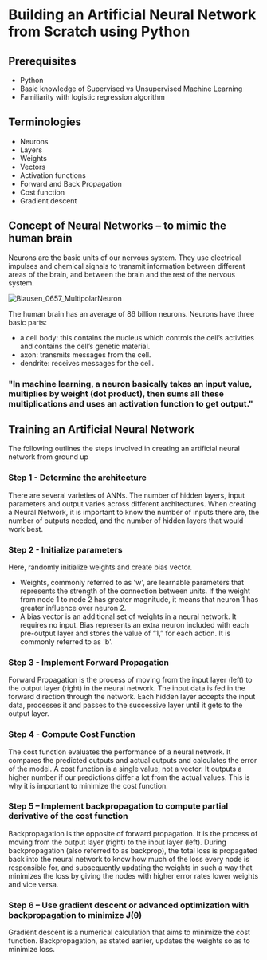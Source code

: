 # Building an Artificial Neural Network from Scratch using Python

## Prerequisites

- Python
- Basic knowledge of Supervised vs Unsupervised Machine Learning
- Familiarity with logistic regression algorithm

## Terminologies
- Neurons
- Layers
- Weights
- Vectors
- Activation functions
- Forward and Back Propagation
- Cost function
- Gradient descent

## Concept of Neural Networks – to mimic the human brain

Neurons are the basic units of our nervous system. They use electrical impulses and chemical signals to transmit information between different areas of the brain, and between the brain and the rest of the nervous system.

![Blausen_0657_MultipolarNeuron](https://user-images.githubusercontent.com/75077076/151926853-48c311d4-06cc-4d1c-ab8b-01a42eee7bf0.png)

The human brain has an average of 86 billion neurons. Neurons have three basic parts:
- a cell body: this contains the nucleus which controls the cell’s activities and contains the cell’s genetic material. 
- axon: transmits messages from the cell.
- dendrite: receives messages for the cell.

### "In machine learning, a neuron basically takes an input value, multiplies by weight (dot product), then sums all these multiplications and uses an activation function to get output."



## Training an Artificial Neural Network

The following outlines the steps involved in creating an artificial neural network from ground up

### Step 1 - Determine the architecture

There are several varieties of ANNs. The number of hidden layers, input parameters and output varies across different architectures. When creating a Neural Network, it is important to know the number of inputs there are, the number of outputs needed, and the number of hidden layers that would work best.

### Step 2 - Initialize parameters

Here, randomly initialize weights and create bias vector. 
- Weights, commonly referred to as 'w', are learnable parameters that represents the strength of the connection between units. If the weight from node 1 to node 2 has greater magnitude, it means that neuron 1 has greater influence over neuron 2.
- A bias vector is an additional set of weights in a neural network. It requires no input. Bias represents an extra neuron included with each pre-output layer and stores the value of “1,” for each action. It is commonly referred to as 'b'.

### Step 3 - Implement Forward Propagation

Forward Propagation is the process of moving from the input layer (left) to the output layer (right) in the neural network. The input data is fed in the forward direction through the network. Each hidden layer accepts the input data, processes it and passes to the successive layer until it gets to the output layer.

### Step 4 - Compute Cost Function

The cost function evaluates the performance of a neural network. It compares the predicted outputs and actual outputs and calculates the error of the model. A cost function is a single value, not a vector. It outputs a higher number if our predictions differ a lot from the actual values. This is why it is important to minimize the cost function.

### Step 5 – Implement backpropagation to compute partial derivative of the cost function

Backpropagation is the opposite of forward propagation. It is the process of moving from the output layer (right) to the input layer (left). During backpropagation (also referred to as backprop), the total loss is propagated back into the neural network to know how much of the loss every node is responsible for, and subsequently updating the weights in such a way that minimizes the loss by giving the nodes with higher error rates lower weights and vice versa.

### Step 6 – Use gradient descent or advanced optimization with backpropagation to minimize J(θ)

Gradient descent is a numerical calculation that aims to minimize the cost function. Backpropagation, as stated earlier, updates the weights so as to minimize loss.

